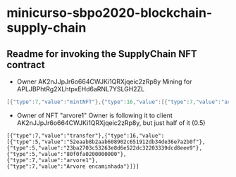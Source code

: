 # minicurso-sbpo2020-blockchain-supply-chain


## Readme for invoking the SupplyChain NFT contract

* Owner AK2nJJpJr6o664CWJKi1QRXjqeic2zRp8y Mining for APLJBPhtRg2XLhtpxEHd6aRNL7YSLGH2ZL 

```cs
[{"type":7,"value":"mintNFT"},{"type":16,"value":[{"type":7,"value":"arvore1"},{"type":5,"value":"52eaab8b2aab608902c651912db34de36e7a2b0f"},{"type":7,"value":"Arvore plantada"}]}]
```

* Owner of NFT "arvore1" Owner is following it to client AK2nJJpJr6o664CWJKi1QRXjqeic2zRp8y, but just half of it (0.5)
```
[{"type":7,"value":"transfer"},{"type":16,"value":[{"type":5,"value":"52eaab8b2aab608902c651912db34de36e7a2b0f"},{"type":5,"value":"23ba2703c53263e8d6e522dc32203339dcd8eee9"},{"type":5,"value":"80f0fa0200000000"},
{"type":7,"value":"arvore1"},
{"type":7,"value":"Arvore encaminhada"}]}]
```

